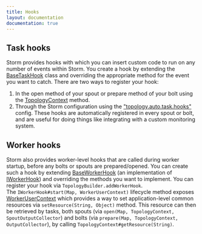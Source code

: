 ```yaml
---
title: Hooks
layout: documentation
documentation: true
---
```

## Task hooks
Storm provides hooks with which you can insert custom code to run on any number of events within Storm. You create a hook by extending the [BaseTaskHook](javadocs/org/apache/storm/hooks/BaseTaskHook.html) class and overriding the appropriate method for the event you want to catch. There are two ways to register your hook:

1. In the open method of your spout or prepare method of your bolt using the [TopologyContext](javadocs/org/apache/storm/task/TopologyContext.html#addTaskHook) method.
2. Through the Storm configuration using the ["topology.auto.task.hooks"](javadocs/org/apache/storm/Config.html#TOPOLOGY_AUTO_TASK_HOOKS) config. These hooks are automatically registered in every spout or bolt, and are useful for doing things like integrating with a custom monitoring system.

## Worker hooks
Storm also provides worker-level hooks that are called during worker startup, before any bolts or spouts are prepared/opened. You can create such a hook by extending [BaseWorkerHook](javadocs/org/apache/storm/hooks/BaseWorkerHook) (an implementation of [IWorkerHook](javadocs/org/apache/storm/hooks/IWorkerHook.html)) and overriding the methods you want to implement. You can register your hook via `TopologyBuilder.addWorkerHook`.  
The `IWorkerHook#start(Map, WorkerUserContext)` lifecycle method exposes [WorkerUserContext](javadocs/org/apache/storm/hooks/IWorkerHook.html) which provides a way to set application-level common resources via `setResource(String, Object)` method. This resource can then be retrieved by tasks, both spouts (via `open(Map, TopologyContext, SpoutOutputCollector`) and bolts (via `prepare(Map, TopologyContext, OutputCollector`), by calling `TopologyContext#getResource(String)`.
